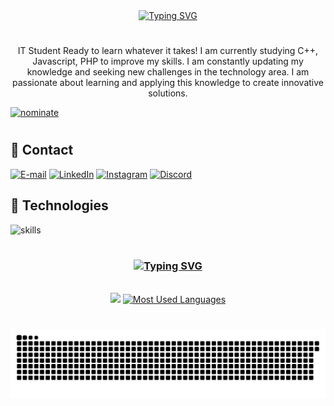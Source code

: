 <div align="center">
   <a href="https://git.io/typing-svg"><img src="https://readme-typing-svg.herokuapp.com?font=Imperial+Script&size=60&pause=1000&color=007B7B&center=true&vCenter=true&width=580&height=100&lines=welcome+to+my+Profile+!;my+name+is+Guilherme+Teixeira" alt="Typing SVG" /></a>
</div>

#

<p align="center">IT Student Ready to learn whatever it takes! I am currently studying C++, Javascript, PHP to improve my skills.
I am constantly updating my knowledge and seeking new challenges in the technology area. I am passionate about learning and applying this knowledge to create innovative solutions.

[![nominate](https://img.shields.io/badge/Star-Nominate%20@guilhermeteixeira00-ffdd00.svg?logo=github&labelColor=181717&longCache=true&style=for-the-badge)](https://stars.github.com/nominate)
  
#

## 📲 Contact

[![E-mail](https://img.shields.io/badge/-Email-000?style=for-the-badge&logo=Gmail&logoColor=007B7B&color:FFF)](mailto:guilherme.teixeira00@outlook.com)
[![LinkedIn](https://img.shields.io/badge/-LinkedIn-000?style=for-the-badge&logo=linkedin&logoColor=007B7B&color:FFF)](https://www.linkedin.com/in/guilherme-teixeira-86499732a/)
[![Instagram](https://img.shields.io/badge/-Instagram-000?style=for-the-badge&logo=instagram&logoColor=007B7B&color:FFF)](https://www.instagram.com/teixeira_tatto_/)
[![Discord](https://img.shields.io/badge/-discord-000?style=for-the-badge&logo=discord&logoColor=007B7B&color:FFF)](https://discord.gg/sZnuksgens)

## 🔧 Technologies

![skills](https://skillicons.dev/icons?i=html,css,js,php,git,cpp,discord,github,lua,vscode&theme=light)

#

<div style="text-align: center;" align="center">
  <h3><a href="https://git.io/typing-svg"><img src="https://readme-typing-svg.herokuapp.com?font=Poppins&duration=1&pause=9999999999999999999999&color=007B7B&center=true&vCenter=true&width=200&lines=%F0%9F%93%8A+GitHub+Stats+%F0%9F%93%8A" alt="Typing SVG" /></a></h3>
  <br>
  <img src="https://github-readme-stats-git-masterrstaa-rickstaa.vercel.app/api?username=guilhermeteixeira00&hide_title=true&show_icons=true&include_all_commits=false&count_private=true&line_height=25&hide=issues&bg_color=000&title_color=007B7B&text_color=FFF&border_radius=3&border_color=007B7B&icon_color=007B7B&theme=jolly">

  <a href="https://github.com/guilhermeteixeira00/github-readme-stats">
    <img src="https://github-readme-stats-git-masterrstaa-rickstaa.vercel.app/api/top-langs/?username=guilhermeteixeira00&line_height=10&card_width=290&layout=compact&hide_title=false&count_private=true&langs_count=4&show_icons=true&title_color=007B7B&hide=html,scss,less&bg_color=000&text_color=007B7B&border_radius=3&border_color=007B7B&count_private=true" alt="Most Used Languages">
  </a>
</div>

#

<picture align="center">
  <source media="(prefers-color-scheme: dark)" srcset="https://raw.githubusercontent.com/guilhermeteixeira00/guilhermeteixeira00/output/github-contribution-grid-snake-dark.svg">
  <source media="(prefers-color-scheme: light)" srcset="https://raw.githubusercontent.com/guilhermeteixeira00/guilhermeteixeira00/output/github-contribution-grid-snake-dark.svg">
  <img align="center" alt="github contribution grid snake animation" src="https://raw.githubusercontent.com/guilhermeteixeira00/guilhermeteixeira00/output/github-contribution-grid-snake.svg">
</picture>

#
